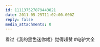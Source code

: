 ```yaml
---
id: 111137527879443821
date: 2011-05-25T11:02:00.000Z
reply: false
media_attachments: 0
---
```


看过《我的黑色迷你裙》觉得超赞 #电驴大全 ​​​​

